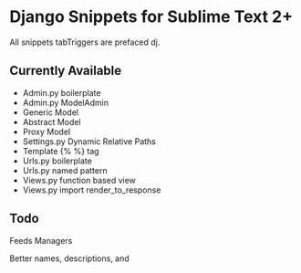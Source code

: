 Django Snippets for Sublime Text 2+
===================================

All snippets tabTriggers are prefaced dj.

Currently Available
---------------------
* Admin.py boilerplate
* Admin.py ModelAdmin
* Generic Model
* Abstract Model
* Proxy Model
* Settings.py Dynamic Relative Paths
* Template {% %} tag
* Urls.py boilerplate
* Urls.py named pattern
* Views.py function based view
* Views.py import render_to_response

Todo
-----
Feeds
Managers

Better names, descriptions, and